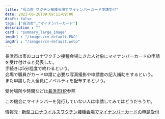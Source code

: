 ```yaml
---
title: "長浜市 ワクチン接種会場でマイナンバーカード申請受付"
date: 2021-06-26T09:09:11+09:00
draft: false
tags: ["長浜市","マイナンバーカード"]
description : ""
card : "summary_large_image"
imgUrl : "/images/cv-default.PNG"
imgUrl : "/images/cv-default.webp"
---
```

長浜市は市のコロナワクチン接種会場にきた人対象にマイナンバーカードの申請を受け付けると発表した。  
手続きは5分程度で終わるという。  
会場で職員がカード申請に必要な写真撮影や申請書の記入補助をするという。  
また申請した人全員にノベルティを配布するという。

受付場所や時間などは[長浜市HP](https://www.city.nagahama.lg.jp/0000010314.html)参照

この機会にマイナンバーを発行していない人は申請してみてはどうだろうか。

情報元 : [新型コロナウイルスワクチン接種会場でマイナンバーカードの申請受付](https://www.city.nagahama.lg.jp/0000010314.html)